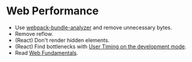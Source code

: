 # Web Performance

- Use [webpack-bundle-analyzer](https://github.com/webpack-contrib/webpack-bundle-analyzer) and remove unnecessary bytes.
- Remove reflow.
- (React) Don't render hidden elements.
- (React) Find bottlenecks with [User Timing on the development mode](https://reactjs.org/docs/optimizing-performance.html#profiling-components-with-the-chrome-performance-tab).
- Read [Web Fundamentals](https://developers.google.com/web/fundamentals/performance/why-performance-matters/).
